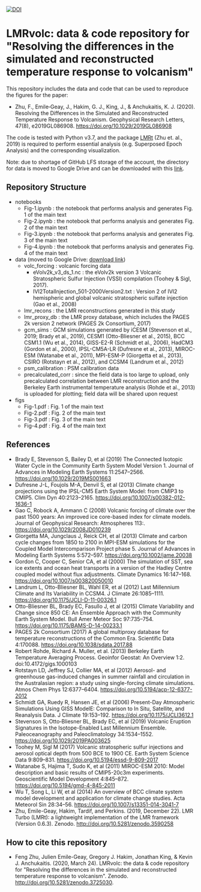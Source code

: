 [![DOI](https://zenodo.org/badge/229547352.svg)](https://zenodo.org/badge/latestdoi/229547352)

# LMRvolc: data & code repository for "Resolving the differences in the simulated and reconstructed temperature response to volcanism"

This repository includes the data and code that can be used to reproduce the figures for the paper:
+ Zhu, F., Emile‐Geay, J., Hakim, G. J., King, J., & Anchukaitis, K. J. (2020). Resolving the Differences in the Simulated and Reconstructed Temperature Response to Volcanism. Geophysical Research Letters, 47(8), e2019GL086908. https://doi.org/10.1029/2019GL086908

The code is tested with Python v3.7, and the package [LMRt](https://github.com/fzhu2e/LMRt) (Zhu et. al., 2019) is required to perform essential analysis (e.g. Superposed Epoch Analysis) and the corresponding visualization.

Note: due to shortage of GitHub LFS storage of the account, the directory for data is moved to Google Drive and can be downloaded with this [link](https://drive.google.com/drive/folders/1cN0zy9dSc1FnctnDAfTl0hJcATCUNl4F?usp=sharing).

## Repository Structure

+ notebooks
    - Fig-1.ipynb : the notebook that performs analysis and generates Fig. 1 of the main text
    - Fig-2.ipynb : the notebook that performs analysis and generates Fig. 2 of the main text
    - Fig-3.ipynb : the notebook that performs analysis and generates Fig. 3 of the main text
    - Fig-4.ipynb : the notebook that performs analysis and generates Fig. 4 of the main text
+ data (moved to Google Drive: [download link](https://drive.google.com/drive/folders/1cN0zy9dSc1FnctnDAfTl0hJcATCUNl4F?usp=sharing))
    - volc_forcing : volcanic forcing data
        - eVolv2k_v3_ds_1.nc : the eVolv2k version 3 Volcanic Stratospheric Sulfur Injection (VSSI) compilation (Toohey & Sigl, 2017).
        - IVI2TotalInjection_501-2000Version2.txt : Version 2 of IVI2 hemispheric and global volcanic stratospheric sulfate injection (Gao et al., 2008)
    - lmr_recons : the LMR reconstructions generated in this study
    - lmr_proxy_db : the LMR proxy database, which includes the PAGES 2k version 2 network (PAGES 2k Consortium, 2017)
    - gcm_sims : GCM simulations generated by iCESM (Stevenson et al., 2019; Brady et al., 2019), CESM1 (Otto-Bliesner et al., 2015), BCC CSM1.1 (Wu et al., 2014), GISS-E2-R (Schmidt et al., 2006), HadCM3 (Gordon et al., 2000), IPSL-CM5A-LR (Dufresne et al., 2013), MIROC-ESM (Watanabe et al., 2011), MPI-ESM-P (Giorgetta et al., 2013), CSIRO (Rotstayn et al., 2012), and CCSM4 (Landrum et al., 2012)
    - psm_calibration : PSM calibration data
    - precalculated_corr : since the field data is too large to upload, only precalculated correlation between LMR reconstruction and the Berkeley Earth instrumental temperature analysis (Rohde et al., 2013) is uploaded for plotting; field data will be shared upon request
+ figs
    - Fig-1.pdf : Fig. 1 of the main text
    - Fig-2.pdf : Fig. 2 of the main text
    - Fig-3.pdf : Fig. 3 of the main text
    - Fig-4.pdf : Fig. 4 of the main text

## References
+ Brady E, Stevenson S, Bailey D, et al (2019) The Connected Isotopic Water Cycle in the Community Earth System Model Version 1. Journal of Advances in Modeling Earth Systems 11:2547–2566. https://doi.org/10.1029/2019MS001663
+ Dufresne J-L, Foujols M-A, Denvil S, et al (2013) Climate change projections using the IPSL-CM5 Earth System Model: from CMIP3 to CMIP5. Clim Dyn 40:2123–2165. https://doi.org/10.1007/s00382-012-1636-1
+ Gao C, Robock A, Ammann C (2008) Volcanic forcing of climate over the past 1500 years: An improved ice core-based index for climate models. Journal of Geophysical Research: Atmospheres 113:. https://doi.org/10.1029/2008JD010239
+ Giorgetta MA, Jungclaus J, Reick CH, et al (2013) Climate and carbon cycle changes from 1850 to 2100 in MPI-ESM simulations for the Coupled Model Intercomparison Project phase 5. Journal of Advances in Modeling Earth Systems 5:572–597. https://doi.org/10.1002/jame.20038
+ Gordon C, Cooper C, Senior CA, et al (2000) The simulation of SST, sea ice extents and ocean heat transports in a version of the Hadley Centre coupled model without flux adjustments. Climate Dynamics 16:147–168.  https://doi.org/10.1007/s003820050010
+ Landrum L, Otto-Bliesner BL, Wahl ER, et al (2012) Last Millennium Climate and Its Variability in CCSM4. J Climate 26:1085–1111.  https://doi.org/10.1175/JCLI-D-11-00326.1
+ Otto-Bliesner BL, Brady EC, Fasullo J, et al (2015) Climate Variability and Change since 850 CE: An Ensemble Approach with the Community Earth System Model. Bull Amer Meteor Soc 97:735–754.  https://doi.org/10.1175/BAMS-D-14-00233.1
+ PAGES 2k Consortium (2017) A global multiproxy database for temperature reconstructions of the Common Era. Scientific Data 4:170088.  https://doi.org/10.1038/sdata.2017.88
+ Robert Rohde, Richard A. Muller, et al. (2013) Berkeley Earth Temperature Averaging Process. Geoinfor Geostat: An Overview 1:2. doi:10.4172/gigs.1000103
+ Rotstayn LD, Jeffrey SJ, Collier MA, et al (2012) Aerosol- and greenhouse gas-induced changes in summer rainfall and  circulation in the Australasian region: a study using single-forcing climate  simulations. Atmos Chem Phys 12:6377–6404. https://doi.org/10.5194/acp-12-6377-2012
+ Schmidt GA, Ruedy R, Hansen JE, et al (2006) Present-Day Atmospheric Simulations Using GISS ModelE: Comparison to In Situ, Satellite, and Reanalysis Data. J Climate 19:153–192. https://doi.org/10.1175/JCLI3612.1
+ Stevenson S, Otto‐Bliesner BL, Brady EC, et al (2019) Volcanic Eruption Signatures in the Isotope-Enabled Last Millennium Ensemble. Paleoceanography and Paleoclimatology 34:1534–1552. https://doi.org/10.1029/2019PA003625
+ Toohey M, Sigl M (2017) Volcanic stratospheric sulfur injections and aerosol optical depth from 500 BCE to 1900 CE. Earth System Science Data 9:809–831.  https://doi.org/10.5194/essd-9-809-2017
+ Watanabe S, Hajima T, Sudo K, et al (2011) MIROC-ESM 2010: Model description and basic results of CMIP5-20c3m experiments. Geoscientific Model Development 4:845–872. https://doi.org/10.5194/gmd-4-845-2011
+ Wu T, Song L, Li W, et al (2014) An overview of BCC climate system model development and application for climate change studies. Acta Meteorol Sin 28:34–56. https://doi.org/10.1007/s13351-014-3041-7
+ Zhu, Emile-Geay, Hakim, Tardif, and Perkins. (2019, December 22). LMR Turbo (LMRt): a lightweight implementation of the LMR framework (Version 0.6.3). Zenodo. http://doi.org/10.5281/zenodo.3590258

## How to cite this repository
+ Feng Zhu, Julien Emile-Geay, Gregory J. Hakim, Jonathan King, & Kevin J.  Anchukaitis. (2020, March 24). LMRvolc: the data & code repository for "Resolving the differences in the simulated and reconstructed temperature response to volcanism". Zenodo.  http://doi.org/10.5281/zenodo.3725030.


